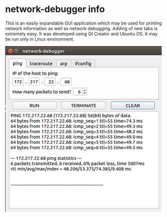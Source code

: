 # network-debugger info
This is an easily expandable GUI application which may be used for printing network information as well as network debugging. Adding of new tabs is extremely easy. It was developed using Qt Creator and Ubuntu OS. It may be run only in Linux environment.

![](https://github.com/kowalskikamil90/network-debugger/blob/master/demo/ping.png)
